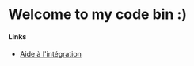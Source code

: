 # Welcome to my code bin :)

#### Links

* [Aide à l'intégration](https://github.com/IvoryAndSmalt/showmecode/tree/master/background_integrer)